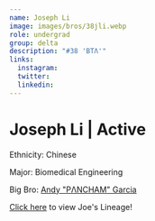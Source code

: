 ```yaml
---
name: Joseph Li
image: images/bros/38jli.webp
role: undergrad
group: delta
description: "#38 'BTΛ'"
links:
  instagram: 
  twitter: 
  linkedin: 
---
```


# Joseph Li | Active
Ethnicity: Chinese

Major: Biomedical Engineering

Big Bro: [Andy "PΛNCHAM" Garcia](18agarcia)

[Click here](/ujis/) to view Joe's Lineage!